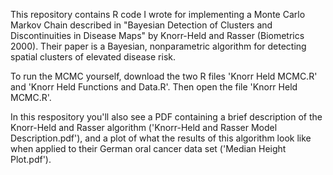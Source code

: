 This repository contains R code I wrote for implementing a Monte Carlo Markov Chain described in "Bayesian Detection of Clusters and Discontinuities in Disease Maps" by Knorr-Held and Rasser (Biometrics 2000).  Their paper is a Bayesian, nonparametric algorithm for detecting spatial clusters of elevated disease risk.  

To run the MCMC yourself, download the two R files 'Knorr Held MCMC.R' and 'Knorr Held Functions and Data.R'.  Then open the file 'Knorr Held MCMC.R'.  

In this respository you'll also see a PDF containing a brief description of the Knorr-Held and Rasser algorithm ('Knorr-Held and Rasser Model Description.pdf'), and a plot of what the results of this algorithm look like when applied to their German oral cancer data set ('Median Height Plot.pdf').












